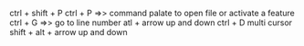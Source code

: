 ctrl + shift + P
ctrl + P =>> command palate to open file or activate a feature
ctrl + G =>> go to line number
atl + arrow up and down
ctrl + D multi cursor
shift + alt + arrow up and down
